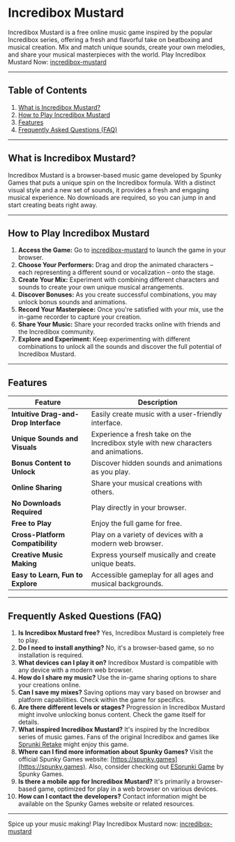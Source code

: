 # Incredibox Mustard

Incredibox Mustard is a free online music game inspired by the popular Incredibox series, offering a fresh and flavorful take on beatboxing and musical creation.  Mix and match unique sounds, create your own melodies, and share your musical masterpieces with the world. Play Incredibox Mustard Now: [incredibox-mustard](https://spunky.games/incredibox-mustard)

---

## Table of Contents

1. [What is Incredibox Mustard?](#what-is-incredibox-mustard)
2. [How to Play Incredibox Mustard](#how-to-play-incredibox-mustard)
3. [Features](#features)
4. [Frequently Asked Questions (FAQ)](#faq)

---

## What is Incredibox Mustard?

Incredibox Mustard is a browser-based music game developed by Spunky Games that puts a unique spin on the Incredibox formula.  With a distinct visual style and a new set of sounds, it provides a fresh and engaging musical experience.  No downloads are required, so you can jump in and start creating beats right away.

---

## How to Play Incredibox Mustard

1. **Access the Game:** Go to [incredibox-mustard](https://spunky.games/incredibox-mustard) to launch the game in your browser.
2. **Choose Your Performers:** Drag and drop the animated characters – each representing a different sound or vocalization – onto the stage.
3. **Create Your Mix:** Experiment with combining different characters and sounds to create your own unique musical arrangements.
4. **Discover Bonuses:** As you create successful combinations, you may unlock bonus sounds and animations.
5. **Record Your Masterpiece:** Once you're satisfied with your mix, use the in-game recorder to capture your creation.
6. **Share Your Music:** Share your recorded tracks online with friends and the Incredibox community.
7. **Explore and Experiment:** Keep experimenting with different combinations to unlock all the sounds and discover the full potential of Incredibox Mustard.


---

## Features

| Feature | Description |
|---|---|
| **Intuitive Drag-and-Drop Interface** |  Easily create music with a user-friendly interface. |
| **Unique Sounds and Visuals** | Experience a fresh take on the Incredibox style with new characters and animations. |
| **Bonus Content to Unlock** | Discover hidden sounds and animations as you play. |
| **Online Sharing** | Share your musical creations with others. |
| **No Downloads Required** | Play directly in your browser. |
| **Free to Play** | Enjoy the full game for free.  |
| **Cross-Platform Compatibility** | Play on a variety of devices with a modern web browser. |
| **Creative Music Making** | Express yourself musically and create unique beats. |
| **Easy to Learn, Fun to Explore** |  Accessible gameplay for all ages and musical backgrounds. |



---

## Frequently Asked Questions (FAQ)

1. **Is Incredibox Mustard free?** Yes, Incredibox Mustard is completely free to play.
2. **Do I need to install anything?** No, it's a browser-based game, so no installation is required.
3. **What devices can I play it on?** Incredibox Mustard is compatible with any device with a modern web browser.
4. **How do I share my music?**  Use the in-game sharing options to share your creations online.
5. **Can I save my mixes?** Saving options may vary based on browser and platform capabilities.  Check within the game for specifics.
6. **Are there different levels or stages?**  Progression in Incredibox Mustard might involve unlocking bonus content. Check the game itself for details.
7. **What inspired Incredibox Mustard?**  It's inspired by the Incredibox series of music games. Fans of the original Incredibox and games like [Sprunki Retake](https://sprunkiretake.org/) might enjoy this game.
8. **Where can I find more information about Spunky Games?**  Visit the official Spunky Games website: [https://spunky.games](https://spunky.games).  Also, consider checking out [ESprunki Game](https://esprunki.com/) by Spunky Games.
9. **Is there a mobile app for Incredibox Mustard?**  It's primarily a browser-based game, optimized for play in a web browser on various devices.
10. **How can I contact the developers?** Contact information might be available on the Spunky Games website or related resources.



---

Spice up your music making! Play Incredibox Mustard now: [incredibox-mustard](https://spunky.games/incredibox-mustard)
